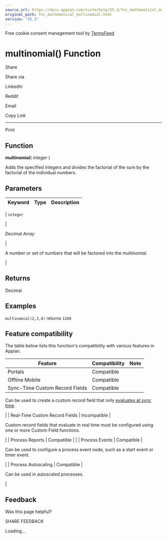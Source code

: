 ```yaml
---
source_url: https://docs.appian.com/suite/help/25.3/fnc_mathematical_multinomial.html
original_path: fnc_mathematical_multinomial.html
version: "25.3"
---
```


Free cookie consent management tool by [TermsFeed](https://www.termsfeed.com/)

# multinomial() Function

Share

Share via

LinkedIn

Reddit

Email

Copy Link

* * *

Print

## Function

**multinomial**( _integer_ )

Adds the specified integers and divides the factorial of the sum by the factorial of the individual numbers.

## Parameters

| Keyword | Type | Description |
| --- | --- | --- |
|
`integer`

 |

_Decimal Array_

 |

A number or set of numbers that will be factored into the multinomial.

 |

## Returns

Decimal

## Examples

`multinomial(2,3,4)` returns `1260`

## Feature compatibility

The table below lists this function's compatibility with various features in Appian.

| Feature | Compatibility | Note |
| --- | --- | --- |
| Portals | Compatible |  |
| Offline Mobile | Compatible |  |
| Sync-Time Custom Record Fields | Compatible |
Can be used to create a custom record field that only [evaluates at sync time](custom-record-fields.html#prodlink-sync-time-evaluations).

 |
| Real-Time Custom Record Fields | Incompatible |

Custom record fields that evaluate in real time must be configured using one or more Custom Field functions.

 |
| Process Reports | Compatible |  |
| Process Events | Compatible |

Can be used to configure a process event node, such as a start event or timer event.

 |
| Process Autoscaling | Compatible |

Can be used in autoscaled processes.

 |

## Feedback

Was this page helpful?

SHARE FEEDBACK

Loading...